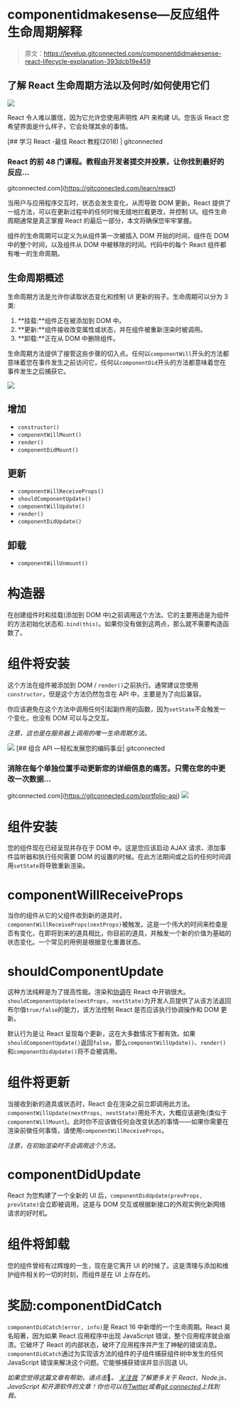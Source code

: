 # componentidmakesense—反应组件生命周期解释

> 原文：<https://levelup.gitconnected.com/componentdidmakesense-react-lifecycle-explanation-393dcb19e459>

## 了解 React 生命周期方法以及何时/如何使用它们

![](img/d7d67d29fc4975f0130a3067bbe97d0a.png)

React 令人难以置信，因为它允许您使用声明性 API 来构建 UI。您告诉 React 您希望界面是什么样子，它会处理其余的事情。

[](https://gitconnected.com/learn/react) [## 学习 React -最佳 React 教程(2018) | gitconnected

### React 的前 48 门课程。教程由开发者提交并投票，让你找到最好的反应…

gitconnected.com](https://gitconnected.com/learn/react) 

当用户与应用程序交互时，状态会发生变化，从而导致 DOM 更新。React 提供了一组方法，可以在更新过程中的任何时候无缝地拦截更改，并控制 UI。组件生命周期通常是真正掌握 React 的最后一部分，本文将确保您牢牢掌握。

组件的生命周期可以定义为从组件第一次被插入 DOM 开始的时间，组件在 DOM 中的整个时间，以及组件从 DOM 中被移除的时间。代码中的每个 React 组件都有唯一的生命周期。

## 生命周期概述

生命周期方法是允许你读取状态变化和控制 UI 更新的钩子。生命周期可以分为 3 类:

1.  **挂载:**组件正在被添加到 DOM 中。
2.  **更新:**组件接收改变属性或状态，并在组件被重新渲染时被调用。
3.  **卸载:**正在从 DOM 中删除组件。

生命周期方法提供了接管这些步骤的切入点。任何以`componentWill`开头的方法都意味着您在事件发生之前访问它，任何以`componentDid`开头的方法都意味着您在事件发生之后捕获它。

![](img/b2dd7a3eb37c52d6cd856eb5e03b7a34.png)

## 增加

*   `constructor()`
*   `componentWillMount()`
*   `render()`
*   `componentDidMount()`

## 更新

*   `componentWillReceiveProps()`
*   `shouldComponentUpdate()`
*   `componentWillUpdate()`
*   `render()`
*   `componentDidUpdate()`

## 卸载

*   `componentWillUnmount()`

# 构造器

在创建组件时和挂载(添加到 DOM 中)之前调用这个方法。它的主要用途是为组件的方法初始化状态和`.bind(this)`。如果你没有做到这两点，那么就不需要构造函数了。

# 组件将安装

这个方法在组件被添加到 DOM / `render()`之前执行。通常建议您使用`constructor`，但是这个方法仍然包含在 API 中，主要是为了向后兼容。

你应该避免在这个方法中调用任何引起副作用的函数，因为`setState`不会触发一个变化，也没有 DOM 可以与之交互。

*注意，这也是在服务器上调用的唯一生命周期方法。*

![](img/aced8a676f6e35c5f7a618a71ff5fd7b.png)[](https://gitconnected.com/portfolio-api) [## 组合 API —轻松发展您的编码事业| gitconnected

### 消除在每个单独位置手动更新您的详细信息的痛苦。只需在您的中更改一次数据…

gitconnected.com](https://gitconnected.com/portfolio-api) ![](img/aced8a676f6e35c5f7a618a71ff5fd7b.png)

# 组件安装

您的组件现在已经呈现并存在于 DOM 中。这是您应该启动 AJAX 请求、添加事件监听器和执行任何需要 DOM 的设置的时候。在此方法期间或之后的任何时间调用`setState`将导致重新渲染。

# componentWillReceiveProps

当你的组件从它的父组件收到新的道具时，`componentWillReceiveProps(nextProps)`被触发。这是一个伟大的时间来检查是否有变化，在即将到来的道具相比，你目前的道具，并触发一个新的价值为基础的状态变化。一个常见的用例是根据变化重置状态。

# shouldComponentUpdate

这种方法纯粹是为了提高性能。渲染和[协调](https://reactjs.org/docs/reconciliation.html)在 React 中开销很大。`shouldComponentUpdate(nextProps, nextState)`为开发人员提供了从该方法返回布尔值`true/false`的能力，该方法控制 React 是否应该执行协调操作和 DOM 更新。

默认行为是让 React 呈现每个更新，这在大多数情况下都有效。如果`shouldComponentUpdate()`返回`false`，那么`componentWillUpdate()`、`render()`和`componentDidUpdate()`将不会被调用。

# 组件将更新

当接收到新的道具或状态时，React 会在渲染之前立即调用此方法。`componentWillUpdate(nextProps, nextState)`用处不大，大概应该避免(类似于`componentWillMount`)。此时你不应该做任何会改变状态的事情——如果你需要在渲染前做任何事情，请使用`componentWillReceiveProps`。

*注意，在初始渲染时不会调用这个方法。*

# componentDidUpdate

React 为您构建了一个全新的 UI 后，`componentDidUpdate(prevProps, prevState)`会立即被调用。这是与 DOM 交互或根据新接口的外观实例化新网络请求的好时机。

# 组件将卸载

您的组件曾经有过辉煌的一生，现在是它离开 UI 的时候了。这是清理与添加和维护组件相关的一切的时刻，而组件是在 UI 上存在的。

# 奖励:componentDidCatch

`componentDidCatch(error, info)`是 React 16 中新增的一个生命周期。React 臭名昭著，因为如果 React 应用程序中出现 JavaScript 错误，整个应用程序就会崩溃。它破坏了 React 的内部状态，破坏了应用程序并产生了神秘的错误消息。`componentDidCatch`通过为实现该方法的组件的子组件捕获组件树中发生的任何 JavaScript 错误来解决这个问题。它能够捕获错误并显示回退 UI。

*如果您觉得这篇文章有帮助，请点击*👏*。* [*关注我*](https://medium.com/@treyhuffine) *了解更多关于 React、Node.js、JavaScript 和开源软件的文章！你也可以在*[*Twitter*](https://twitter.com/treyhuffine)*或者*[*git connected*](https://gitconnected.com/treyhuffine)*上找到我。*